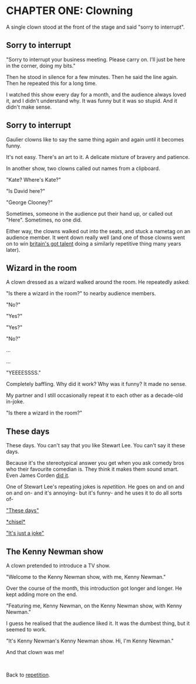# CHAPTER ONE: Clowning

A single clown stood at the front of the stage and said "sorry to interrupt".

## Sorry to interrupt

"Sorry to interrupt your business meeting. Please carry on. I'll just be here in the corner, doing my bits."

Then he stood in silence for a few minutes. Then he said the line again. Then he repeated this for a long time.

I watched this show every day for a month, and the audience always loved it, and I didn't understand why. It was funny but it was so stupid. And it didn't make sense.

## Sorry to interrupt

Gaulier clowns like to say the same thing again and again until it becomes funny.

It's not easy. There's an art to it. A delicate mixture of bravery and patience.

In another show, two clowns called out names from a clipboard.

"Kate? Where's Kate?"

"Is David here?"

"George Clooney?"

Sometimes, someone in the audience put their hand up, or called out "Here". Sometimes, no one did.

Either way, the clowns walked out into the seats, and stuck a nametag on an audience member. It went down really well (and one of those clowns went on to win [britain's got talent](https://youtu.be/0Dm27B7J4v4?si=88Bp9bpwPv24VFZl) doing a similarly repetitive thing many years later).

## Wizard in the room

A clown dressed as a wizard walked around the room. He repeatedly asked:

"Is there a wizard in the room?" to nearby audience members.

"No?"

"Yes?"

"Yes?"

"No?"

...

...

"YEEEESSSS."

Completely baffling. Why did it work? Why was it funny? It made no sense.

My partner and I still occasionally repeat it to each other as a decade-old in-joke.

"Is there a wizard in the room?"

## These days

These days. You can't say that you like Stewart Lee. You can't say it these days.

Because it's the stereotypical answer you get when you ask comedy bros who their favourite comedian is. They think it makes them sound smart. Even James Corden [did it](https://youtu.be/ii9lLJ0CfRA?si=qytQWzVisEVs-XYo).

One of Stewart Lee's repeating jokes is *repetition*. He goes on and on and on and on- and it's annoying- but it's funny- and he uses it to do all sorts of-

["These days"](https://youtu.be/XkCBhKs4faI?si=sAPDMqNkY_09ic8T)

[\*chisel\*](https://youtu.be/rtYp6nn9-eE?si=oLpkb9ZuZICGzFKx)

["It's just a joke"](https://youtu.be/K7CnMQ4L9Pc?si=jFRK63-XiUaX-Z5L)

## The Kenny Newman show

A clown pretended to introduce a TV show.

"Welcome to the Kenny Newman show, with me, Kenny Newman."

Over the course of the month, this introduction got longer and longer. He kept adding more on the end.

"Featuring me, Kenny Newman, on the Kenny Newman show, with Kenny Newman."

I guess he realised that the audience liked it. It was the dumbest thing, but it seemed to work.

"It's Kenny Newman's Kenny Newman show. Hi, I'm Kenny Newman."

And that clown was me!

<br>

Back to [repetition](/wikiblogarden/repetition).
